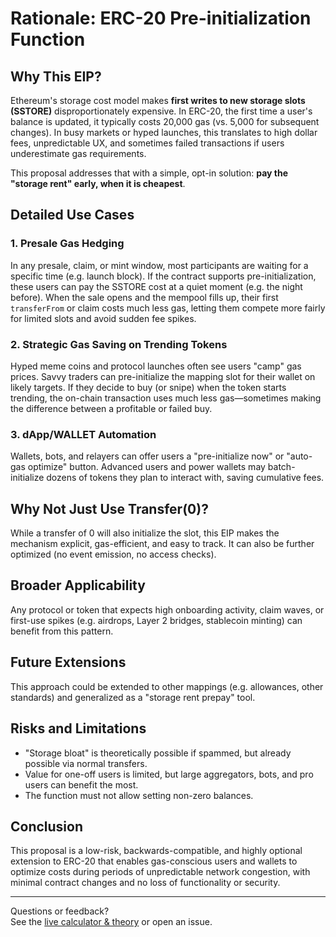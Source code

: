 # Rationale: ERC-20 Pre-initialization Function

## Why This EIP?

Ethereum's storage cost model makes **first writes to new storage slots (SSTORE)** disproportionately expensive. In ERC-20, the first time a user's balance is updated, it typically costs 20,000 gas (vs. 5,000 for subsequent changes). In busy markets or hyped launches, this translates to high dollar fees, unpredictable UX, and sometimes failed transactions if users underestimate gas requirements.

This proposal addresses that with a simple, opt-in solution: **pay the "storage rent" early, when it is cheapest**.

## Detailed Use Cases

### 1. Presale Gas Hedging

In any presale, claim, or mint window, most participants are waiting for a specific time (e.g. launch block). If the contract supports pre-initialization, these users can pay the SSTORE cost at a quiet moment (e.g. the night before). When the sale opens and the mempool fills up, their first `transferFrom` or claim costs much less gas, letting them compete more fairly for limited slots and avoid sudden fee spikes.

### 2. Strategic Gas Saving on Trending Tokens

Hyped meme coins and protocol launches often see users "camp" gas prices. Savvy traders can pre-initialize the mapping slot for their wallet on likely targets. If they decide to buy (or snipe) when the token starts trending, the on-chain transaction uses much less gas—sometimes making the difference between a profitable or failed buy.

### 3. dApp/WALLET Automation

Wallets, bots, and relayers can offer users a "pre-initialize now" or "auto-gas optimize" button. Advanced users and power wallets may batch-initialize dozens of tokens they plan to interact with, saving cumulative fees.

## Why Not Just Use Transfer(0)?

While a transfer of 0 will also initialize the slot, this EIP makes the mechanism explicit, gas-efficient, and easy to track. It can also be further optimized (no event emission, no access checks).

## Broader Applicability

Any protocol or token that expects high onboarding activity, claim waves, or first-use spikes (e.g. airdrops, Layer 2 bridges, stablecoin minting) can benefit from this pattern.

## Future Extensions

This approach could be extended to other mappings (e.g. allowances, other standards) and generalized as a "storage rent prepay" tool.

## Risks and Limitations

- "Storage bloat" is theoretically possible if spammed, but already possible via normal transfers.
- Value for one-off users is limited, but large aggregators, bots, and pro users can benefit the most.
- The function must not allow setting non-zero balances.

## Conclusion

This proposal is a low-risk, backwards-compatible, and highly optional extension to ERC-20 that enables gas-conscious users and wallets to optimize costs during periods of unpredictable network congestion, with minimal contract changes and no loss of functionality or security.

---

Questions or feedback?  
See the [live calculator & theory](https://erc-20-pre-initialization.tiiny.site/) or open an issue.

